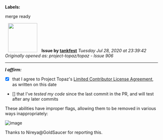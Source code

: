 **Labels:**

merge ready



<a href="https://github.com/tankfest"><img src="https://avatars1.githubusercontent.com/u/37684138?v=4" width="96" height="96" hspace="10"></img></a> **Issue by [tankfest](https://github.com/tankfest)**
_Tuesday Jul 28, 2020 at 23:39:42_
_Originally opened as: project-topaz/topaz - Issue 906_

----

<!-- place 'x' mark between square [] brackets to affirm: -->
**_I affirm:_**
- [x] that I agree to Project Topaz's [Limited Contributor License Agreement](http://project-topaz.com/blob/release/CONTRIBUTOR_AGREEMENT.md), as written on this date
- [] that I've _tested my code_ since the last commit in the PR, and will test after any later commits

These abilities have improper flags, allowing them to be removed in various ways inappropriately:
![image](https://user-images.githubusercontent.com/37684138/88739875-84fb1f80-d0f0-11ea-830e-a0d068a038d8.png)

Thanks to Nireya@GoldSaucer for reporting this.


